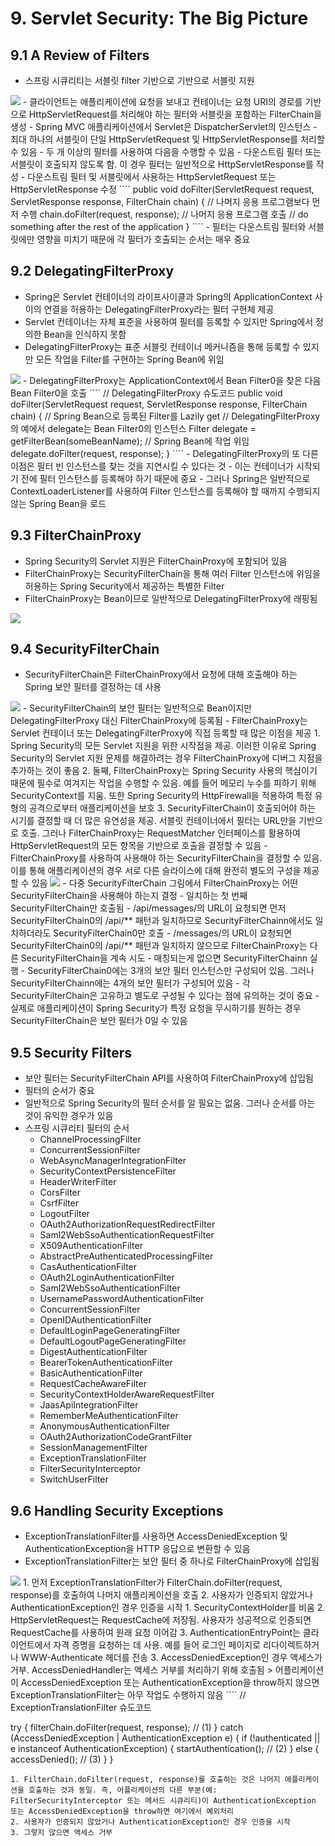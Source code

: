 # 9. Servlet Security: The Big Picture
## 9.1 A Review of Filters
- 스프링 시큐리티는 서블릿 filter 기반으로 기반으로 서블릿 지원
<img src="https://godekdls.github.io/images/springsecurity/filterchain.png">
- 클라이언트는 애플리케이션에 요청을 보내고 컨테이너는 요청 URI의 경로를 기반으로 HttpServletRequest를 처리해야 하는 필터와 서블릿을 포함하는 FilterChain을 생성
- Spring MVC 애플리케이션에서 Servlet은 DispatcherServlet의 인스턴스
- 최대 하나의 서블릿이 단일 HttpServletRequest 및 HttpServletResponse를 처리할 수 있음
- 두 개 이상의 필터를 사용하여 다음을 수행할 수 있음
  - 다운스트림 필터 또는 서블릿이 호출되지 않도록 함. 이 경우 필터는 일반적으로 HttpServletResponse를 작성
  - 다운스트림 필터 및 서블릿에서 사용하는 HttpServletRequest 또는 HttpServletResponse 수정
````
public void doFilter(ServletRequest request, ServletResponse response, FilterChain chain) {
    // 나머지 응용 프로그램보다 먼저 수행
    chain.doFilter(request, response); // 나머지 응용 프로그램 호출
    // do something after the rest of the application
}
````
- 필터는 다운스트림 필터와 서블릿에만 영향을 미치기 때문에 각 필터가 호출되는 순서는 매우 중요

## 9.2 DelegatingFilterProxy

- Spring은 Servlet 컨테이너의 라이프사이클과 Spring의 ApplicationContext 사이의 연결을 허용하는 DelegatingFilterProxy라는 필터 구현체 제공
- Servlet 컨테이너는 자체 표준을 사용하여 필터를 등록할 수 있지만 Spring에서 정의한 Bean을 인식하지 못함
- DelegatingFilterProxy는 표준 서블릿 컨테이너 메커니즘을 통해 등록할 수 있지만 모든 작업을 Filter를 구현하는 Spring Bean에 위임
<img src="https://godekdls.github.io/images/springsecurity/delegatingfilterproxy.png">
- DelegatingFilterProxy는 ApplicationContext에서 Bean Filter0을 찾은 다음 Bean Filter0을 호출
````
// DelegatingFilterProxy 슈도코드
public void doFilter(ServletRequest request, ServletResponse response, FilterChain chain) {
    // Spring Bean으로 등록된 Filter를 Lazily get
    // DelegatingFilterProxy의 예에서 delegate는 Bean Filter0의 인스턴스
    Filter delegate = getFilterBean(someBeanName);
    // Spring Bean에 작업 위임
    delegate.doFilter(request, response);
}
````
- DelegatingFilterProxy의 또 다른 이점은 필터 빈 인스턴스를 찾는 것을 지연시킬 수 있다는 것
- 이는 컨테이너가 시작되기 전에 필터 인스턴스를 등록해야 하기 때문에 중요
- 그러나 Spring은 일반적으로 ContextLoaderListener를 사용하여 Filter 인스턴스를 등록해야 할 때까지 수행되지 않는 Spring Bean을 로드

## 9.3 FilterChainProxy
- Spring Security의 Servlet 지원은 FilterChainProxy에 포함되어 있음
- FilterChainProxy는 SecurityFilterChain을 통해 여러 Filter 인스턴스에 위임을 허용하는 Spring Security에서 제공하는 특별한 Filter
- FilterChainProxy는 Bean이므로 일반적으로 DelegatingFilterProxy에 래핑됨
<img src="https://docs.spring.io/spring-security/site/docs/5.3.2.RELEASE/reference/html5/images/servlet/architecture/filterchainproxy.png">

## 9.4 SecurityFilterChain
- SecurityFilterChain은 FilterChainProxy에서 요청에 대해 호출해야 하는 Spring 보안 필터를 결정하는 데 사용
<img src="https://docs.spring.io/spring-security/site/docs/5.3.2.RELEASE/reference/html5/images/servlet/architecture/securityfilterchain.png">
- SecurityFilterChain의 보안 필터는 일반적으로 Bean이지만 DelegatingFilterProxy 대신 FilterChainProxy에 등록됨
- FilterChainProxy는 Servlet 컨테이너 또는 DelegatingFilterProxy에 직접 등록할 때 많은 이점을 제공
  1. Spring Security의 모든 Servlet 지원을 위한 시작점을 제공. 이러한 이유로 Spring Security의 Servlet 지원 문제를 해결하려는 경우 FilterChainProxy에 디버그 지점을 추가하는 것이 좋음
  2. 둘째, FilterChainProxy는 Spring Security 사용의 핵심이기 때문에 필수로 여겨지는 작업을 수행할 수 있음. 예를 들어 메모리 누수를 피하기 위해 SecurityContext를 지움. 또한 Spring Security의 HttpFirewall을 적용하여 특정 유형의 공격으로부터 애플리케이션을 보호
  3. SecurityFilterChain이 호출되어야 하는 시기를 결정할 때 더 많은 유연성을 제공. 서블릿 컨테이너에서 필터는 URL만을 기반으로 호출. 그러나 FilterChainProxy는 RequestMatcher 인터페이스를 활용하여 HttpServletRequest의 모든 항목을 기반으로 호출을 결정할 수 있음
- FilterChainProxy를 사용하여 사용해야 하는 SecurityFilterChain을 결정할 수 있음. 이를 통해 애플리케이션의 경우 서로 다른 슬라이스에 대해 완전히 별도의 구성을 제공할 수 있음
<img src="https://docs.spring.io/spring-security/site/docs/5.3.2.RELEASE/reference/html5/images/servlet/architecture/multi-securityfilterchain.png">
- 다중 SecurityFilterChain 그림에서 FilterChainProxy는 어떤 SecurityFilterChain을 사용해야 하는지 결정
- 일치하는 첫 번째 SecurityFilterChain만 호출됨
- /api/messages/의 URL이 요청되면 먼저 SecurityFilterChain0의 /api/** 패턴과 일치하므로 SecurityFilterChainn에서도 일치하더라도 SecurityFilterChain0만 호출
- /messages/의 URL이 요청되면 SecurityFilterChain0의 /api/** 패턴과 일치하지 않으므로 FilterChainProxy는 다른 SecurityFilterChain을 계속 시도
- 매칭되는게 없으면 SecurityFilterChainn 실행
- SecurityFilterChain0에는 3개의 보안 필터 인스턴스만 구성되어 있음. 그러나 SecurityFilterChainn에는 4개의 보안 필터가 구성되어 있음
- 각 SecurityFilterChain은 고유하고 별도로 구성될 수 있다는 점에 유의하는 것이 중요
- 실제로 애플리케이션이 Spring Security가 특정 요청을 무시하기를 원하는 경우 SecurityFilterChain은 보안 필터가 0일 수 있음

## 9.5 Security Filters
- 보안 필터는 SecurityFilterChain API를 사용하여 FilterChainProxy에 삽입됨
- 필터의 순서가 중요
- 일반적으로 Spring Security의 필터 순서를 알 필요는 없움. 그러나 순서를 아는 것이 유익한 경우가 있음
- 스프링 시큐리티 필터의 순서
  - ChannelProcessingFilter
  - ConcurrentSessionFilter
  - WebAsyncManagerIntegrationFilter
  - SecurityContextPersistenceFilter
  - HeaderWriterFilter
  - CorsFilter
  - CsrfFilter
  - LogoutFilter
  - OAuth2AuthorizationRequestRedirectFilter
  - Saml2WebSsoAuthenticationRequestFilter
  - X509AuthenticationFilter
  - AbstractPreAuthenticatedProcessingFilter
  - CasAuthenticationFilter
  - OAuth2LoginAuthenticationFilter
  - Saml2WebSsoAuthenticationFilter
  - UsernamePasswordAuthenticationFilter
  - ConcurrentSessionFilter
  - OpenIDAuthenticationFilter
  - DefaultLoginPageGeneratingFilter
  - DefaultLogoutPageGeneratingFilter
  - DigestAuthenticationFilter
  - BearerTokenAuthenticationFilter
  - BasicAuthenticationFilter
  - RequestCacheAwareFilter
  - SecurityContextHolderAwareRequestFilter
  - JaasApiIntegrationFilter
  - RememberMeAuthenticationFilter
  - AnonymousAuthenticationFilter
  - OAuth2AuthorizationCodeGrantFilter
  - SessionManagementFilter
  - ExceptionTranslationFilter
  - FilterSecurityInterceptor
  - SwitchUserFilter

## 9.6 Handling Security Exceptions
- ExceptionTranslationFilter를 사용하면 AccessDeniedException 및 AuthenticationException을 HTTP 응답으로 변환할 수 있음
- ExceptionTranslationFilter는 보안 필터 중 하나로 FilterChainProxy에 삽입됨
<img src="https://docs.spring.io/spring-security/site/docs/5.3.2.RELEASE/reference/html5/images/servlet/architecture/exceptiontranslationfilter.png">
1. 먼저 ExceptionTranslationFilter가 FilterChain.doFilter(request, response)를 호출하여 나머지 애플리케이션을 호출
2. 사용자가 인증되지 않았거나 AuthenticationException인 경우 인증을 시작
   1. SecurityContextHolder를 비움
   2. HttpServletRequest는 RequestCache에 저장됨. 사용자가 성공적으로 인증되면 RequestCache를 사용하여 원래 요청 이어감
   3. AuthenticationEntryPoint는 클라이언트에서 자격 증명을 요청하는 데 사용. 예를 들어 로그인 페이지로 리다이렉트하거나 WWW-Authenticate 헤더를 전송
3. AccessDeniedException인 경우 액세스가 거부. AccessDeniedHandler는 액세스 거부를 처리하기 위해 호출됨
> 어플리케이션이 AccessDeniedException 또는 AuthenticationException을 throw하지 않으면 ExceptionTranslationFilter는 아무 작업도 수행하지 않음
````
// ExceptionTranslationFilter 슈도코드

try {
    filterChain.doFilter(request, response); // (1)
} catch (AccessDeniedException | AuthenticationException e) {
    if (!authenticated || e instanceof AuthenticationException) {
        startAuthentication(); // (2)
    } else {
        accessDenied(); // (3)
    }
}
````
1. FilterChain.doFilter(request, response)를 호출하는 것은 나머지 애플리케이션을 호출하는 것과 동일. 즉, 어플리케이션의 다른 부분(예: FilterSecurityInterceptor 또는 메서드 시큐리티)이 AuthenticationException 또는 AccessDeniedException을 throw하면 여기에서 예외처리
2. 사용자가 인증되지 않았거나 AuthenticationException인 경우 인증을 시작
3. 그렇지 않으면 액세스 거부